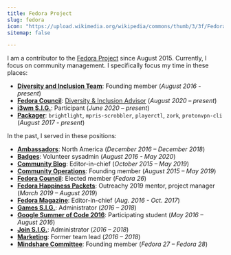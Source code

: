 ```yaml
---
title: Fedora Project
slug: fedora
icon: "https://upload.wikimedia.org/wikipedia/commons/thumb/3/3f/Fedora_logo.svg/2000px-Fedora_logo.svg.png"
sitemap: false

---
```


I am a contributor to the [Fedora Project][1] since August 2015.
Currently, I focus on community management.
I specifically focus my time in these places:

* [**Diversity and Inclusion Team**][2]:
  Founding member (_August 2016 - present_)
* [**Fedora Council**][8]:
  [Diversity & Inclusion Advisor][16] (_August 2020 – present_)
* [**i3wm S.I.G.**][17]:
  Participant (_June 2020 – present_)
* [**Packager**][3]:
  `brightlight`, `mpris-scrobbler`, `playerctl`, `zork`, `protonvpn-cli` (_August 2017 - present_)

In the past, I served in these positions:

* [**Ambassadors**][4]:
  North America (_December 2016 – December 2018_)
* [**Badges**][5]:
  Volunteer sysadmin (_August 2016 - May 2020_)
* [**Community Blog**][6]:
  Editor-in-chief (_October 2015 – May 2019_)
* [**Community Operations**][7]:
  Founding member (_August 2015 – May 2019_)
* [**Fedora Council**][8]:
  Elected member (_Fedora 26_)
* [**Fedora Happiness Packets**][9]:
  Outreachy 2019 mentor, project manager (_March 2019 – August 2019_)
* [**Fedora Magazine**][10]:
  Editor-in-chief (_Aug. 2016 - Oct. 2017_)
* [**Games S.I.G.**][11]:
  Administrator (_2016 – 2018_)
* [**Google Summer of Code 2016**][12]:
  Participating student (_May 2016 – August 2016_)
* [**Join S.I.G.**][13]:
  Administrator (_2016 – 2018_)
* [**Marketing**][14]:
  Former team lead (_2016 – 2018_)
* [**Mindshare Committee**][15]:
  Founding member (_Fedora 27 – Fedora 28_)

[1]: https://docs.fedoraproject.org/en-US/project/
[2]: https://docs.fedoraproject.org/en-US/diversity-inclusion/
[3]: https://fedoraproject.org/wiki/Join_the_package_collection_maintainers
[4]: https://fedoraproject.org/wiki/Ambassadors
[5]: https://docs.fedoraproject.org/en-US/badges/
[6]: https://communityblog.fedoraproject.org/author/jflory7/
[7]: https://docs.fedoraproject.org/en-US/commops/
[8]: https://docs.fedoraproject.org/en-US/council/
[9]: https://pagure.io/fedora-commops/fedora-happiness-packets
[10]: https://fedoramagazine.org/author/jflory7/
[11]: https://fedoraproject.org/wiki/SIGs/Games
[12]: https://docs.fedoraproject.org/en-US/mentored-projects/gsoc/2016/
[13]: https://docs.fedoraproject.org/en-US/fedora-join/
[14]: https://fedoraproject.org/wiki/Marketing
[15]: https://docs.fedoraproject.org/en-US/mindshare-committee/
[16]: https://docs.fedoraproject.org/en-US/council/diversity-advisor/
[17]: https://fedoraproject.org/wiki/SIGs/i3
